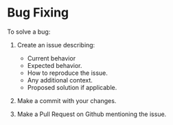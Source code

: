 # Bug Fixing

To solve a bug:

1. Create an issue describing:
   * Current behavior 
   * Expected behavior.
   * How to reproduce the issue.
   * Any additional context.  
   * Proposed solution if applicable.
  
2. Make a commit with your changes.

3. Make a Pull Request on Github mentioning the issue.


